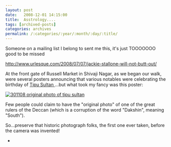```yaml
---
layout: post
date:	2008-12-01 14:15:00
title:  Asstrology....
tags: [archived-posts]
categories: archives
permalink: /:categories/:year/:month/:day/:title/
---
```

Someone on a mailing list I belong to sent me this, it's just TOOOOOOO good to be missed



http://www.urlesque.com/2008/07/07/jackie-stallone-will-not-butt-out/


At the front gate of Russell Market in Shivaji Nagar, as we began our walk, were several posters announcing that various notables were celebrating the birthday of <a href="http://en.wikipedia.org/wiki/Tipu_Sultan"> Tipu Sultan </a>...but what took my fancy was this poster:


<a href="http://s297.photobucket.com/albums/mm205/depontis/?action=view&current=IMG_3654.jpg" target="_blank"><img src="http://i297.photobucket.com/albums/mm205/depontis/IMG_3654.jpg" border="0" alt="301108 original photo of tipu sultan"></a>



Few people could claim to have the "original photo" of one of the great rulers of the Deccan (which is a corruption of the word "Dakshin", meaning "South").

So...preserve that historic photograph folks, the first one ever taken, before the camera was invented!


*
